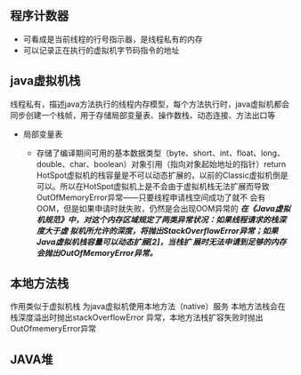 ## 程序计数器
- 可看成是当前线程的行号指示器，是线程私有的内存
- 可以记录正在执行的虚拟机字节码指令的地址

## java虚拟机栈

线程私有，描述java方法执行的线程内存模型，每个方法执行时，java虚拟机都会同步创建一个栈帧，用于存储局部变量表、操作数栈、动态连接、方法出口等

- 局部变量表

  - 存储了编译期间可用的基本数据类型（byte、short、int、float、long、double、char、boolean）对象引用（指向对象起始地址的指针）return
HotSpot虚拟机的栈容量是不可以动态扩展的，以前的Classic虚拟机倒是可以。所以在HotSpot虚拟机上是不会由于虚拟机栈无法扩展而导致OutOfMemoryError异常——只要线程申请栈空间成功了就不 会有OOM，但是如果申请时就失败，仍然是会出现OOM异常的
***在《Java虚拟机规范》中，对这个内存区域规定了两类异常状况：如果线程请求的栈深度大于虚 拟机所允许的深度，将抛出StackOverflowError异常；如果Java虚拟机栈容量可以动态扩展[2]，当栈扩 展时无法申请到足够的内存会抛出OutOfMemoryError异常。***

## 本地方法栈

作用类似于虚拟机栈
为java虚拟机使用本地方法（native）服务
本地方法栈会在栈深度溢出时抛出stackOverflowError 异常，本地方法栈扩容失败时抛出OutOfmemeryError异常
## JAVA堆

